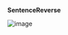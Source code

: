 
**SentenceReverse**

![image](https://github.com/Jagathratchagan/Learning/assets/14900993/ccb6c449-325c-4b91-888a-0d0791d35226)

